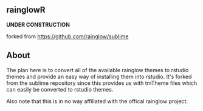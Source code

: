 ## rainglowR

**UNDER CONSTRUCTION**  

forked from https://github.com/rainglow/sublime  

## About

The plan here is to convert all of the available rainglow themes to rstudio themes and provide an easy way of installing them into rstudio. 
It's forked from the sublime repository since this provides us with tmTheme files which can easily be converted to rstudio themes.  

Also note that this is in no way affiliated with the offical rainglow project.
